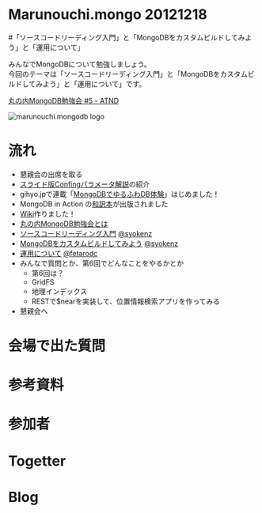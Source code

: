 Marunouchi.mongo 20121218
=================
#「ソースコードリーディング入門」と「MongoDBをカスタムビルドしてみよう」と「運用について」

みんなでMongoDBについて勉強しましょう。  
今回のテーマは「ソースコードリーディング入門」と「MongoDBをカスタムビルドしてみよう」と「運用について」です。

[丸の内MongoDB勉強会 #5 - ATND](http://atnd.org/events/34392)

![marunouchi.mongodb logo](http://syokenz.github.com/marunouchi-mongodb/images/mongodb_logo.png)


# 流れ
* 懇親会の出席を取る
* [スライド版Confingパラメータ解説](http://www.slideshare.net/syokenz/mongodb-config)の紹介
* gihyo.jpで連載「[MongoDBでゆるふわDB体験](http://gihyo.jp/dev/serial/01/mongodb)」はじめました！
* MongoDB in Action の[和訳本](http://www.amazon.co.jp/dp/4873115906/)が出版されました
* [Wiki](https://github.com/syokenz/marunouchi-mongodb/wiki)作りました！
* [丸の内MongoDB勉強会とは](http://syokenz.github.com/slides/mongonouchi/)
* [ソースコードリーディング入門]() [@syokenz](http://twitter.com/syokenz)
* [MongoDBをカスタムビルドしてみよう]() [@syokenz](http://twitter.com/syokenz)
* [運用について]() [@fetarodc](http://twitter.com/fetarodc)
* みんなで質問とか、第6回でどんなことをやるかとか
  * 第6回は？
  * GridFS
  * 地理インデックス
  * RESTで$nearを実装して、位置情報検索アプリを作ってみる
* 懇親会へ


# 会場で出た質問


# 参考資料


# 参加者

# Togetter

# Blog

